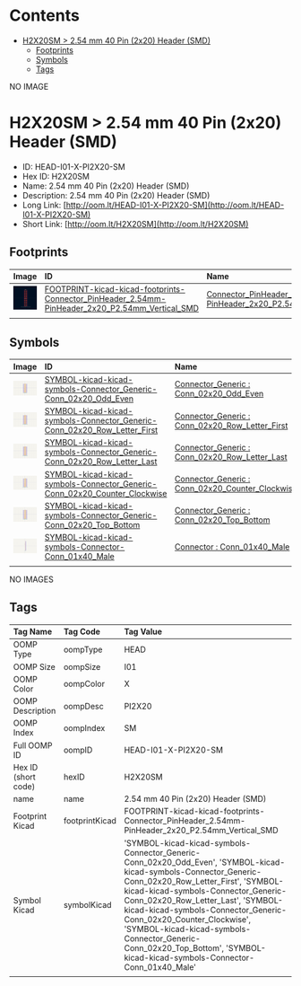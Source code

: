 



Contents
========

* [H2X20SM > 2.54 mm 40 Pin (2x20) Header (SMD)](#h2x20sm--254-mm-40-pin-2x20-header-smd)
	* [Footprints](#footprints)
	* [Symbols](#symbols)
	* [Tags](#tags)
  
NO IMAGE  
# H2X20SM > 2.54 mm 40 Pin (2x20) Header (SMD)

- ID: HEAD-I01-X-PI2X20-SM
- Hex ID: H2X20SM
- Name: 2.54 mm 40 Pin (2x20) Header (SMD)
- Description: 2.54 mm 40 Pin (2x20) Header (SMD)
- Long Link: [http://oom.lt/HEAD-I01-X-PI2X20-SM](http://oom.lt/HEAD-I01-X-PI2X20-SM)
- Short Link: [http://oom.lt/H2X20SM](http://oom.lt/H2X20SM)

## Footprints
  

|Image|ID|Name|
| :--- | :--- | :--- |
|[![](https://raw.githubusercontent.com/oomlout/oomlout_OOMP_eda_V2/main/FOOTPRINT/kicad/kicad-footprints/Connector_PinHeader_2.54mm/PinHeader_2x20_P2.54mm_Vertical_SMD/image_140.png)](https://github.com/oomlout/oomlout_OOMP_eda_V2/tree/main/FOOTPRINT/kicad/kicad-footprints/Connector_PinHeader_2.54mm/PinHeader_2x20_P2.54mm_Vertical_SMD/)|[FOOTPRINT-kicad-kicad-footprints-Connector_PinHeader_2.54mm-PinHeader_2x20_P2.54mm_Vertical_SMD](https://github.com/oomlout/oomlout_OOMP_eda_V2/tree/main/FOOTPRINT/kicad/kicad-footprints/Connector_PinHeader_2.54mm/PinHeader_2x20_P2.54mm_Vertical_SMD/)|[Connector_PinHeader_2.54mm : PinHeader_2x20_P2.54mm_Vertical_SMD](https://github.com/oomlout/oomlout_OOMP_eda_V2/tree/main/FOOTPRINT/kicad/kicad-footprints/Connector_PinHeader_2.54mm/PinHeader_2x20_P2.54mm_Vertical_SMD/)|
||||

## Symbols
  

|Image|ID|Name|
| :--- | :--- | :--- |
|[![](https://raw.githubusercontent.com/oomlout/oomlout_OOMP_eda_V2/main/SYMBOL/kicad/kicad-symbols/Connector_Generic/Conn_02x20_Odd_Even/image_140.png)](https://github.com/oomlout/oomlout_OOMP_eda_V2/tree/main/SYMBOL/kicad/kicad-symbols/Connector_Generic/Conn_02x20_Odd_Even/)|[SYMBOL-kicad-kicad-symbols-Connector_Generic-Conn_02x20_Odd_Even](https://github.com/oomlout/oomlout_OOMP_eda_V2/tree/main/SYMBOL/kicad/kicad-symbols/Connector_Generic/Conn_02x20_Odd_Even/)|[Connector_Generic : Conn_02x20_Odd_Even](https://github.com/oomlout/oomlout_OOMP_eda_V2/tree/main/SYMBOL/kicad/kicad-symbols/Connector_Generic/Conn_02x20_Odd_Even/)|
|[![](https://raw.githubusercontent.com/oomlout/oomlout_OOMP_eda_V2/main/SYMBOL/kicad/kicad-symbols/Connector_Generic/Conn_02x20_Row_Letter_First/image_140.png)](https://github.com/oomlout/oomlout_OOMP_eda_V2/tree/main/SYMBOL/kicad/kicad-symbols/Connector_Generic/Conn_02x20_Row_Letter_First/)|[SYMBOL-kicad-kicad-symbols-Connector_Generic-Conn_02x20_Row_Letter_First](https://github.com/oomlout/oomlout_OOMP_eda_V2/tree/main/SYMBOL/kicad/kicad-symbols/Connector_Generic/Conn_02x20_Row_Letter_First/)|[Connector_Generic : Conn_02x20_Row_Letter_First](https://github.com/oomlout/oomlout_OOMP_eda_V2/tree/main/SYMBOL/kicad/kicad-symbols/Connector_Generic/Conn_02x20_Row_Letter_First/)|
|[![](https://raw.githubusercontent.com/oomlout/oomlout_OOMP_eda_V2/main/SYMBOL/kicad/kicad-symbols/Connector_Generic/Conn_02x20_Row_Letter_Last/image_140.png)](https://github.com/oomlout/oomlout_OOMP_eda_V2/tree/main/SYMBOL/kicad/kicad-symbols/Connector_Generic/Conn_02x20_Row_Letter_Last/)|[SYMBOL-kicad-kicad-symbols-Connector_Generic-Conn_02x20_Row_Letter_Last](https://github.com/oomlout/oomlout_OOMP_eda_V2/tree/main/SYMBOL/kicad/kicad-symbols/Connector_Generic/Conn_02x20_Row_Letter_Last/)|[Connector_Generic : Conn_02x20_Row_Letter_Last](https://github.com/oomlout/oomlout_OOMP_eda_V2/tree/main/SYMBOL/kicad/kicad-symbols/Connector_Generic/Conn_02x20_Row_Letter_Last/)|
|[![](https://raw.githubusercontent.com/oomlout/oomlout_OOMP_eda_V2/main/SYMBOL/kicad/kicad-symbols/Connector_Generic/Conn_02x20_Counter_Clockwise/image_140.png)](https://github.com/oomlout/oomlout_OOMP_eda_V2/tree/main/SYMBOL/kicad/kicad-symbols/Connector_Generic/Conn_02x20_Counter_Clockwise/)|[SYMBOL-kicad-kicad-symbols-Connector_Generic-Conn_02x20_Counter_Clockwise](https://github.com/oomlout/oomlout_OOMP_eda_V2/tree/main/SYMBOL/kicad/kicad-symbols/Connector_Generic/Conn_02x20_Counter_Clockwise/)|[Connector_Generic : Conn_02x20_Counter_Clockwise](https://github.com/oomlout/oomlout_OOMP_eda_V2/tree/main/SYMBOL/kicad/kicad-symbols/Connector_Generic/Conn_02x20_Counter_Clockwise/)|
|[![](https://raw.githubusercontent.com/oomlout/oomlout_OOMP_eda_V2/main/SYMBOL/kicad/kicad-symbols/Connector_Generic/Conn_02x20_Top_Bottom/image_140.png)](https://github.com/oomlout/oomlout_OOMP_eda_V2/tree/main/SYMBOL/kicad/kicad-symbols/Connector_Generic/Conn_02x20_Top_Bottom/)|[SYMBOL-kicad-kicad-symbols-Connector_Generic-Conn_02x20_Top_Bottom](https://github.com/oomlout/oomlout_OOMP_eda_V2/tree/main/SYMBOL/kicad/kicad-symbols/Connector_Generic/Conn_02x20_Top_Bottom/)|[Connector_Generic : Conn_02x20_Top_Bottom](https://github.com/oomlout/oomlout_OOMP_eda_V2/tree/main/SYMBOL/kicad/kicad-symbols/Connector_Generic/Conn_02x20_Top_Bottom/)|
|[![](https://raw.githubusercontent.com/oomlout/oomlout_OOMP_eda_V2/main/SYMBOL/kicad/kicad-symbols/Connector/Conn_01x40_Male/image_140.png)](https://github.com/oomlout/oomlout_OOMP_eda_V2/tree/main/SYMBOL/kicad/kicad-symbols/Connector/Conn_01x40_Male/)|[SYMBOL-kicad-kicad-symbols-Connector-Conn_01x40_Male](https://github.com/oomlout/oomlout_OOMP_eda_V2/tree/main/SYMBOL/kicad/kicad-symbols/Connector/Conn_01x40_Male/)|[Connector : Conn_01x40_Male](https://github.com/oomlout/oomlout_OOMP_eda_V2/tree/main/SYMBOL/kicad/kicad-symbols/Connector/Conn_01x40_Male/)|
||||
  
NO IMAGES  
## Tags
  

|Tag Name|Tag Code|Tag Value|
| :--- | :--- | :--- |
|OOMP Type|oompType|HEAD|
|OOMP Size|oompSize|I01|
|OOMP Color|oompColor|X|
|OOMP Description|oompDesc|PI2X20|
|OOMP Index|oompIndex|SM|
|Full OOMP ID|oompID|HEAD-I01-X-PI2X20-SM|
|Hex ID (short code)|hexID|H2X20SM|
|name|name|2.54 mm 40 Pin (2x20) Header (SMD)|
|Footprint Kicad|footprintKicad|FOOTPRINT-kicad-kicad-footprints-Connector_PinHeader_2.54mm-PinHeader_2x20_P2.54mm_Vertical_SMD|
|Symbol Kicad|symbolKicad|'SYMBOL-kicad-kicad-symbols-Connector_Generic-Conn_02x20_Odd_Even', 'SYMBOL-kicad-kicad-symbols-Connector_Generic-Conn_02x20_Row_Letter_First', 'SYMBOL-kicad-kicad-symbols-Connector_Generic-Conn_02x20_Row_Letter_Last', 'SYMBOL-kicad-kicad-symbols-Connector_Generic-Conn_02x20_Counter_Clockwise', 'SYMBOL-kicad-kicad-symbols-Connector_Generic-Conn_02x20_Top_Bottom', 'SYMBOL-kicad-kicad-symbols-Connector-Conn_01x40_Male'|
||||
